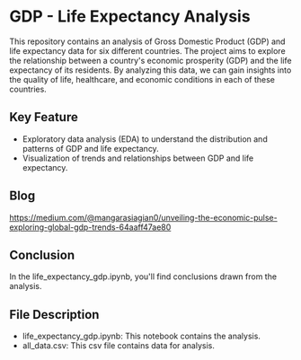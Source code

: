 # GDP - Life Expectancy Analysis

This repository contains an analysis of Gross Domestic Product (GDP) and life expectancy data for six different countries. The project aims to explore the relationship between a country's economic prosperity (GDP) and the life expectancy of its residents. By analyzing this data, we can gain insights into the quality of life, healthcare, and economic conditions in each of these countries.

## Key Feature

* Exploratory data analysis (EDA) to understand the distribution and patterns of GDP and life expectancy.
* Visualization of trends and relationships between GDP and life expectancy.

## Blog

https://medium.com/@mangarasiagian0/unveiling-the-economic-pulse-exploring-global-gdp-trends-64aaff47ae80

## Conclusion

In the life_expectancy_gdp.ipynb, you'll find conclusions drawn from the analysis.

## File Description
  
* life_expectancy_gdp.ipynb: This notebook contains the analysis.
* all_data.csv: This csv file contains data for analysis.
